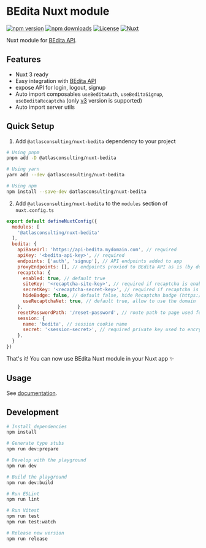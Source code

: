# BEdita Nuxt module

[![npm version][npm-version-src]][npm-version-href]
[![npm downloads][npm-downloads-src]][npm-downloads-href]
[![License][license-src]][license-href]
[![Nuxt][nuxt-src]][nuxt-href]

Nuxt module for [BEdita API](https://github.com/bedita/bedita).

<!-- - [✨ &nbsp;Release Notes](/CHANGELOG.md) -->
<!-- - [🏀 Online playground](https://stackblitz.com/github/your-org/@atlasconsulting/nuxt-bedita?file=playground%2Fapp.vue) -->
<!-- - [📖 &nbsp;Documentation](https://example.com) -->

## Features

<!-- Highlight some of the features your module provide here -->
- Nuxt 3 ready
- Easy integration with [BEdita API](https://github.com/bedita/bedita)
- expose API for login, logout, signup
- Auto import composables `useBeditaAuth`, `useBeditaSignup`, `useBeditaRecaptcha` (only [v3](https://developers.google.com/recaptcha/docs/v3) version is supported)
- Auto import server utils

## Quick Setup

1. Add `@atlasconsulting/nuxt-bedita` dependency to your project

```bash
# Using pnpm
pnpm add -D @atlasconsulting/nuxt-bedita

# Using yarn
yarn add --dev @atlasconsulting/nuxt-bedita

# Using npm
npm install --save-dev @atlasconsulting/nuxt-bedita
```

2. Add `@atlasconsulting/nuxt-bedita` to the `modules` section of `nuxt.config.ts`

```js
export default defineNuxtConfig({
  modules: [
    '@atlasconsulting/nuxt-bedita'
  ],
  bedita: {
    apiBaseUrl: 'https://api-bedita.mydomain.com', // required
    apiKey: '<bedita-api-key>', // required
    endpoints: ['auth', 'signup'], // API endpoints added to app
    proxyEndpoints: [], // endpoints proxied to BEdita API as is (by default all GET requests are proxied)
    recaptcha: {
      enabled: true, // default true
      siteKey: '<recaptcha-site-key>', // required if recaptcha is enabled
      secretKey: '<recaptcha-secret-key>', // required if recaptcha is enabled
      hideBadge: false, // default false, hide Recaptcha badge (https://developers.google.com/recaptcha/docs/faq#id-like-to-hide-the-recaptcha-badge.-what-is-allowed)
      useRecaptchaNet: true, // default true, allow to use the domain `recaptcha.net` instead of `google.com`
    },
    resetPasswordPath: '/reset-password', // route path to page used for password reset. Sent via email to user in the forgotten password flow.
    session: {
      name: 'bedita', // session cookie name
      secret: '<session-secret>', // required private key used to encrypt session
    }, 
  }
})
```

That's it! You can now use BEdita Nuxt module in your Nuxt app ✨

## Usage

See [documentation](https://atlasconsulting.github.io/nuxt-bedita).

## Development

```bash
# Install dependencies
npm install

# Generate type stubs
npm run dev:prepare

# Develop with the playground
npm run dev

# Build the playground
npm run dev:build

# Run ESLint
npm run lint

# Run Vitest
npm run test
npm run test:watch

# Release new version
npm run release
```

<!-- Badges -->
[npm-version-src]: https://img.shields.io/npm/v/@atlasconsulting/nuxt-bedita/latest.svg?style=flat&colorA=18181B&colorB=28CF8D
[npm-version-href]: https://npmjs.com/package/@atlasconsulting/nuxt-bedita

[npm-downloads-src]: https://img.shields.io/npm/dm/@atlasconsulting/nuxt-bedita.svg?style=flat&colorA=18181B&colorB=28CF8D
[npm-downloads-href]: https://npmjs.com/package/@atlasconsulting/nuxt-bedita

[license-src]: https://img.shields.io/npm/l/@atlasconsulting/nuxt-bedita.svg?style=flat&colorA=18181B&colorB=28CF8D
[license-href]: https://npmjs.com/package/@atlasconsulting/nuxt-bedita

[nuxt-src]: https://img.shields.io/badge/Nuxt-18181B?logo=nuxt.js
[nuxt-href]: https://nuxt.com
